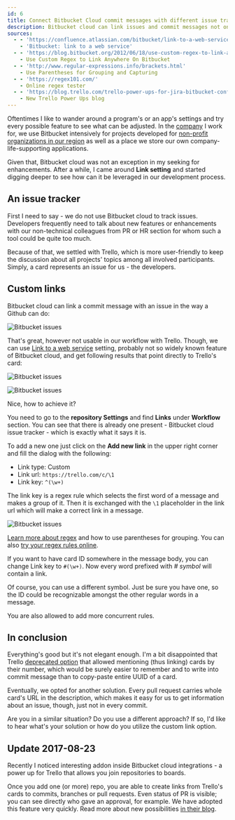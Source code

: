 ```yaml
---
id: 6
title: Connect Bitbucket Cloud commit messages with different issue tracker
description: Bitbucket cloud can link issues and commit messages not only in itself alone but also with outside world. Let's have a look how to create connections with a different tool for issue tracking.
sources:
  - - 'https://confluence.atlassian.com/bitbucket/link-to-a-web-service-283641959.html'
    - 'Bitbucket: link to a web service'
  - - 'https://blog.bitbucket.org/2012/06/18/use-custom-regex-to-link-anywhere-on-bitbucket/ '
    - Use Custom Regex to Link Anywhere On Bitbucket
  - - 'http://www.regular-expressions.info/brackets.html'
    - Use Parentheses for Grouping and Capturing
  - - 'https://regex101.com/'
    - Online regex tester
  - - 'https://blog.trello.com/trello-power-ups-for-jira-bitbucket-confluence-hipchat'
    - New Trello Power Ups blog
---
```


Oftentimes I like to wander around a program's or an app's settings and try every possible feature to see what can be adjusted. In the [company](http://www.nesskdc.sk/) I work for, we use Bitbucket intensively for projects developed for [non-profit organizations in our region](http://www.nesskdc.sk/en/community-support/ness-kdc-to-kosice/) as well as a place we store our own company-life-supporting applications.

Given that, Bitbucket cloud was not an exception in my seeking for enhancements. After a while, I came around **Link setting** and started digging deeper to see how can it be leveraged in our development process.

## An issue tracker

First I need to say - we do not use Bitbucket cloud to track issues. Developers frequently need to talk about new features or enhancements with our non-technical colleagues from PR or HR section for whom such a tool could be quite too much.

Because of that, we settled with Trello, which is more user-friendly to keep the discussion about all projects' topics among all involved participants. Simply, a card represents an issue for us - the developers.

## Custom links

Bitbucket cloud can link a commit message with an issue in the way a Github can do:

![Bitbucket issues](/assets/posts/bitbucket-with-different-issue-tracker/bitbucket-issues.png 'Bitbucket issue tracker')

That's great, however not usable in our workflow with Trello. Though, we can use [Link to a web service]({$sources[0][0]}) setting, probably not so widely known feature of Bitbucket cloud, and get following results that point directly to Trello's card:

![Bitbucket issues](/assets/posts/bitbucket-with-different-issue-tracker/bitbucket-issues-custom-01.png 'link is at the beginning of the message')

![Bitbucket issues](/assets/posts/bitbucket-with-different-issue-tracker/bitbucket-issues-custom-02.png 'link can be also somewhere in the middle')

Nice, how to achieve it?

You need to go to the **repository Settings** and find **Links** under **Workflow** section. You can see that there is already one present - Bitbucket cloud issue tracker - which is exactly what it says it is.

To add a new one just click on the **Add new link** in the upper right corner and fill the dialog with the following:

- Link type: Custom
- Link url: `https://trello.com/c/\1`
- Link key: `^(\w+)`

The link key is a regex rule which selects the first word of a message and makes a group of it. Then it is exchanged with the `\1` placeholder in the link url which will make a correct link in a message.

![Bitbucket issues](/assets/posts/bitbucket-with-different-issue-tracker/bitbucket-issues-dialog.png)

<Tip>

[Learn more about regex](http://www.regular-expressions.info/brackets.html) and how to use parentheses for grouping. You can also [try your regex rules online](https://regex101.com/).

</Tip>

If you want to have card ID somewhere in the message body, you can change Link key to `#(\w+)`. Now every word prefixed with _# symbol_ will contain a link.

Of course, you can use a different symbol. Just be sure you have one, so the ID could be recognizable amongst the other regular words in a message.

You are also allowed to add more concurrent rules.

## In conclusion

Everything's good but it's not elegant enough. I'm a bit disappointed that Trello [deprecated option](https://trello.com/c/sSldoiVf/46-deprecated-mentioning-cards-by-number-e-g-46-creates-hyperlinks) that allowed mentioning (thus linking) cards by their number, which would be surely easier to remember and to write into commit message than to copy-paste entire UUID of a card.

Eventually, we opted for another solution. Every pull request carries whole card's URL in the description, which makes it easy for us to get information about an issue, though, just not in every commit.

Are you in a similar situation? Do you use a different approach? If so, I'd like to hear what's your solution or how do you utilize the custom link option.

## Update 2017-08-23

Recently I noticed interesting addon inside Bitbucket cloud integrations - a power up for Trello that allows you join repositories to boards.

Once you add one (or more) repo, you are able to create links from Trello's cards to commits, branches or pull requests. Even status of PR is visible; you can see directly who gave an approval, for example. We have adopted this feature very quickly. Read more about new possibilities [in their blog](https://blog.trello.com/trello-power-ups-for-jira-bitbucket-confluence-hipchat).

